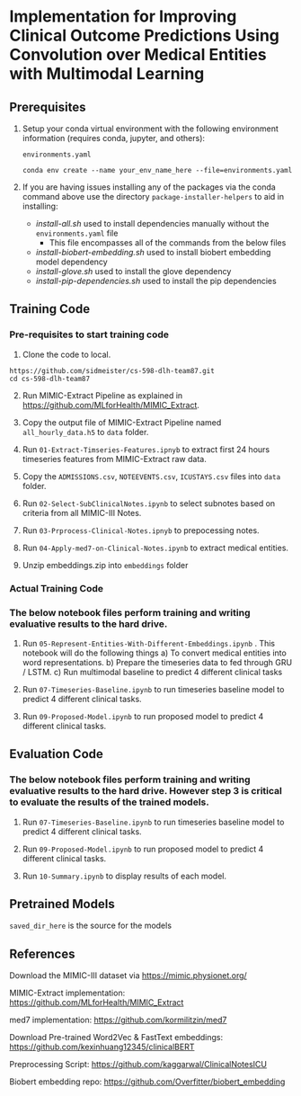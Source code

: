 # Implementation for Improving Clinical Outcome Predictions Using Convolution over Medical Entities with Multimodal Learning

## Prerequisites
1. Setup your conda virtual environment with the following environment information (requires conda, jupyter, and others):

    `environments.yaml`

    `conda env create --name your_env_name_here --file=environments.yaml`

1. If you are having issues installing any of the packages via the conda command above use the directory `package-installer-helpers` to aid in installing:
    * _install-all.sh_ used to install dependencies manually without the `environments.yaml` file
        * This file encompasses all of the commands from the below files
    * _install-biobert-embedding.sh_ used to install biobert embedding model dependency
    * _install-glove.sh_ used to install the glove dependency
    * _install-pip-dependencies.sh_ used to install the pip dependencies



## Training Code

### Pre-requisites to start training code

1. Clone the code to local.   
```
https://github.com/sidmeister/cs-598-dlh-team87.git
cd cs-598-dlh-team87
```
2. Run MIMIC-Extract Pipeline as explained in https://github.com/MLforHealth/MIMIC_Extract.   

2. Copy the output file of MIMIC-Extract Pipeline named `all_hourly_data.h5` to `data` folder.

2. Run `01-Extract-Timseries-Features.ipnyb` to extract first 24 hours timeseries features from MIMIC-Extract raw data.

2. Copy the `ADMISSIONS.csv`, `NOTEEVENTS.csv`, `ICUSTAYS.csv` files into `data` folder.

2. Run `02-Select-SubClinicalNotes.ipynb` to select subnotes based on criteria from all MIMIC-III Notes.

2. Run `03-Prprocess-Clinical-Notes.ipnyb` to prepocessing notes.

2. Run `04-Apply-med7-on-Clinical-Notes.ipynb` to extract medical entities. 

2. Unzip embeddings.zip into `embeddings` folder 

### Actual Training Code

### The below notebook files perform training and writing evaluative results to the hard drive. 

1. Run `05-Represent-Entities-With-Different-Embeddings.ipynb` . This notebook will do the following things
    a) To convert medical entities into word representations.
    b) Prepare the timeseries data to fed through GRU / LSTM.
    c) Run multimodal baseline to predict 4 different clinical tasks

1. Run `07-Timeseries-Baseline.ipynb` to run timeseries baseline model to predict 4 different clinical tasks.

1. Run `09-Proposed-Model.ipynb` to run proposed model to predict 4 different clinical tasks.

## Evaluation Code

### The below notebook files perform training and writing evaluative results to the hard drive. However step 3 is critical to evaluate the results of the trained models.

1. Run `07-Timeseries-Baseline.ipynb` to run timeseries baseline model to predict 4 different clinical tasks.

1. Run `09-Proposed-Model.ipynb` to run proposed model to predict 4 different clinical tasks.

1. Run `10-Summary.ipynb` to display results of each model.


## Pretrained Models

`saved_dir_here` is the source for the models

## References

Download the MIMIC-III dataset via https://mimic.physionet.org/

MIMIC-Extract implementation: https://github.com/MLforHealth/MIMIC_Extract

med7 implementation: https://github.com/kormilitzin/med7

Download Pre-trained Word2Vec & FastText embeddings: https://github.com/kexinhuang12345/clinicalBERT

Preprocessing Script: https://github.com/kaggarwal/ClinicalNotesICU

Biobert embedding repo: https://github.com/Overfitter/biobert_embedding